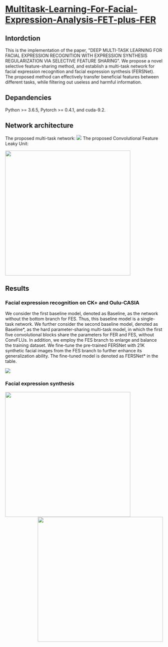 # [Multitask-Learning-For-Facial-Expression-Analysis-FET-plus-FER](https://github.com/RickZ1010/Multitask-Learning-in-Facial-Expression-Analysis-FET-plus-FER)

## Intordction
This is the implementation of the paper, "DEEP MULTI-TASK LEARNING FOR FACIAL EXPRESSION RECOGNITION WITH EXPRESSION SYNTHESIS REGULARIZATION VIA SELECTIVE FEATURE SHARING". We propose a novel selective feature-sharing method, and establish a multi-task network for facial expression recognition and facial expression synthesis (FERSNet). The proposed method can effectively transfer beneficial features between different tasks, while filtering out useless and harmful information.

## Depandencies
Python >= 3.6.5, Pytorch >= 0.4.1, and cuda-9.2.

## Network architecture
The proposed multi-task network:
![](https://github.com/RickZ1010/Deep-Multitask-Learning-For-Facial-Expression-Analysis-FER-plus-FES/blob/master/figs/fig1.png?raw=true)
The proposed Convolutional Feature Leaky Unit:
<div align=left><img width="400" src="https://github.com/RickZ1010/Deep-Multitask-Learning-For-Facial-Expression-Analysis-FER-plus-FES/blob/master/figs/fig2.png?raw=true"/></div>

## Results
### Facial expression recognition on CK+ and Oulu-CASIA
We consider the first baseline model, denoted as Baseline, as the network without the bottom branch for FES. Thus, this baseline model is a single-task network. We further consider the second baseline model, denoted as Baseline*, as the hard parameter-sharing multi-task model, in which the first five convolutional blocks share the parameters for FER and FES, without ConvFLUs. In addition, we employ the FES branch to enlarge and balance the training dataset. We fine-tune the pre-trained FERSNet with 21K synthetic facial images from the FES branch to further enhance its generalization ability. The fine-tuned model is denoted as FERSNet* in the table.

![](https://github.com/RickZ1010/Deep-Multitask-Learning-For-Facial-Expression-Analysis-FER-plus-FES/blob/master/figs/table1.png?raw=true)

### Facial expression synthesis
<div align=left><img width="400" src="https://github.com/RickZ1010/Deep-Multitask-Learning-For-Facial-Expression-Analysis-FER-plus-FES/blob/master/figs/fig3a.png?raw=true"/></div>
<div align=right><img width="400" src="https://github.com/RickZ1010/Deep-Multitask-Learning-For-Facial-Expression-Analysis-FER-plus-FES/blob/master/figs/fig3b.png?raw=true"/></div>
